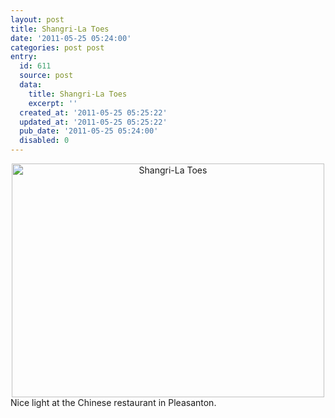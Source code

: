 ```yaml
---
layout: post
title: Shangri-La Toes
date: '2011-05-25 05:24:00'
categories: post post
entry:
  id: 611
  source: post
  data:
    title: Shangri-La Toes
    excerpt: ''
  created_at: '2011-05-25 05:25:22'
  updated_at: '2011-05-25 05:25:22'
  pub_date: '2011-05-25 05:24:00'
  disabled: 0
---
```

<center><a href="http://www.flickr.com/photos/thenobot/5757524510/" title="Shangri-La Toes by thenobot, on Flickr"><img src="http://farm3.static.flickr.com/2314/5757524510_e6bb49c3e2.jpg" width="500" height="374" alt="Shangri-La Toes"></a></center>Nice light at the Chinese restaurant in Pleasanton.
